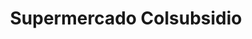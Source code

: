 ---
title: "Supermercado Colsubsidio"
url: /facatativa/supermercado-colsubsidio/
shop: Supermarkt
---